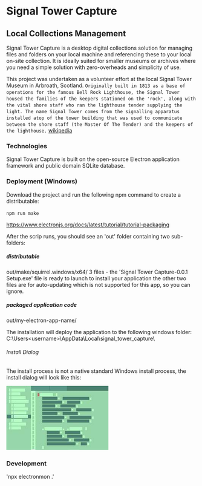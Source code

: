 # Signal Tower Capture

## Local Collections Management

Signal Tower Capture is a desktop digital collections solution for managing 
files and folders on your local machine and referencing these to your
local on-site collection. It is ideally suited for smaller museums or
archives where you need a simple solution with zero-overheads and simplicity
of use.

This project was undertaken as a volunteer effort at the local
Signal Tower Museum in Arbroath, Scotland.
`
Originally built in 1813 as a base of operations for the famous Bell Rock Lighthouse, the Signal Tower housed the families of the keepers stationed on the 'rock', along with the vital shore staff who ran the lighthouse tender supplying the light. The name Signal Tower comes from the signalling apparatus installed atop of the tower building that was used to communicate between the shore staff (the Master Of The Tender) and the keepers of the lighthouse. `
[wikipedia](https://en.wikipedia.org/wiki/Signal_Tower_Museum)


### Technologies
Signal Tower Capture is built on the open-source Electron application framework 
and public domain SQLite database.


### Deployment (Windows)
Download the project and run the following npm command to create a distributable:

`npm run make`

https://www.electronjs.org/docs/latest/tutorial/tutorial-packaging


After the scrip runs, you should see an 'out' folder containing two sub-folders:

##### distributable
  out/make/squirrel.windows/x64/
   3 files - the 'Signal Tower Capture-0.0.1 Setup.exe' file is ready to launch to install your application
   the other two files are for auto-updating which is not supported for this app, so you can ignore.

##### packaged application code
  out/my-electron-app-name/

The installation will deploy the application to the following windows folder:
C:\Users\<username>\AppData\Local\signal_tower_capture\

###### Install Dialog
The install process is not a native standard Windows install process, the install dialog will look 
like this:

![electron install dialog](electron-install.jpg)

### Development
'npx electronmon .'

